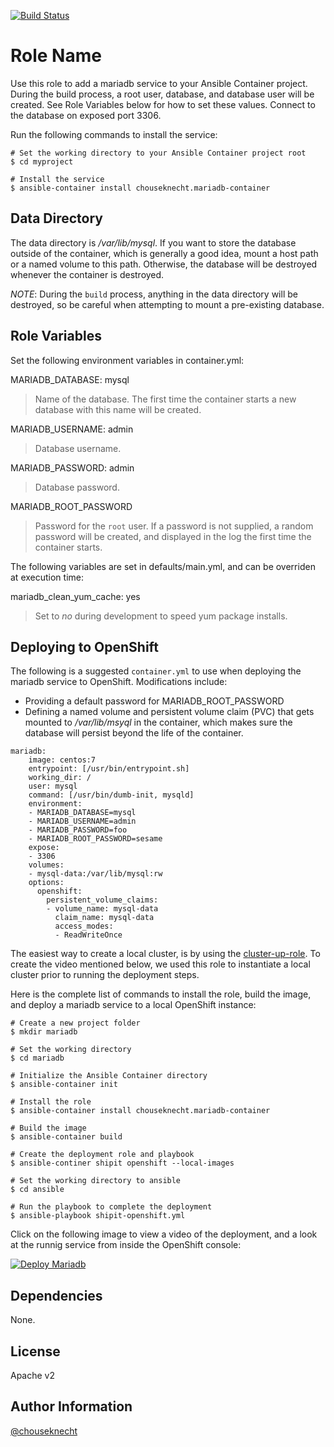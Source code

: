 [![Build Status](https://travis-ci.org/chouseknecht/mariadb-container.svg?branch=master)](https://travis-ci.org/chouseknecht/mariadb-container)

Role Name
=========

Use this role to add a mariadb service to your Ansible Container project. During the build process, a root user, database, and database user will be created. See Role Variables below for how to set these values. Connect to the database on exposed port 3306.

Run the following commands to install the service:

```
# Set the working directory to your Ansible Container project root
$ cd myproject

# Install the service
$ ansible-container install chouseknecht.mariadb-container
```

Data Directory
--------------
The data directory is */var/lib/mysql*. If you want to store the database outside of the container, which is generally a good idea, mount a host path or a named volume to this path. Otherwise, the database will be destroyed whenever the container is destroyed.

*NOTE*: During the `build` process, anything in the data directory will be destroyed, so be careful when attempting to mount a pre-existing database.

Role Variables
--------------

Set the following environment variables in container.yml:

MARIADB_DATABASE: mysql
> Name of the database. The first time the container starts a new database with this name will be created.

MARIADB_USERNAME: admin
> Database username.

MARIADB_PASSWORD: admin
> Database password.

MARIADB_ROOT_PASSWORD
> Password for the `root` user. If a password is not supplied, a random password will be created, and displayed in the log the first time the container starts.

The following variables are set in defaults/main.yml, and can be overriden at execution time:

mariadb_clean_yum_cache: yes
> Set to *no* during development to speed yum package installs.

Deploying to OpenShift
----------------------

The following is a suggested `container.yml` to use when deploying the mariadb service to OpenShift. Modifications include:
  
- Providing a default password for MARIADB_ROOT_PASSWORD
- Defining a named volume and persistent volume claim (PVC) that gets mounted to */var/lib/msyql* in the container, which makes sure the database will persist beyond the life of the container.

```
mariadb:
    image: centos:7
    entrypoint: [/usr/bin/entrypoint.sh]
    working_dir: /
    user: mysql
    command: [/usr/bin/dumb-init, mysqld]
    environment:
    - MARIADB_DATABASE=mysql
    - MARIADB_USERNAME=admin
    - MARIADB_PASSWORD=foo
    - MARIADB_ROOT_PASSWORD=sesame
    expose:
    - 3306
    volumes:
    - mysql-data:/var/lib/mysql:rw
    options:
      openshift:
        persistent_volume_claims:
        - volume_name: mysql-data
          claim_name: mysql-data
          access_modes:
          - ReadWriteOnce
```

The easiest way to create a local cluster, is by using the [cluster-up-role](https://galaxy.ansible.com/chouseknecht/cluster-up-role). To create the video mentioned below, we used this role to instantiate a local cluster prior to running the deployment steps.

Here is the complete list of commands to install the role, build the image, and deploy a mariadb service to a local OpenShift instance:

```
# Create a new project folder
$ mkdir mariadb

# Set the working directory 
$ cd mariadb 

# Initialize the Ansible Container directory 
$ ansible-container init

# Install the role
$ ansible-container install chouseknecht.mariadb-container

# Build the image
$ ansible-container build 

# Create the deployment role and playbook
$ ansible-continer shipit openshift --local-images 

# Set the working directory to ansible
$ cd ansible

# Run the playbook to complete the deployment
$ ansible-playbook shipit-openshift.yml 
```

Click on the following image to view a video of the deployment, and a look at the runnig service from inside the OpenShift console:

[![Deploy Mariadb](https://github.com/chouseknecht/mariadb-container/blob/images/images/deploy-mariadb.png)](http://www.youtube.com/watch?v=93YJGK-6nEo)

Dependencies
------------

None.

License
-------

Apache v2

Author Information
------------------

[@chouseknecht](https://github.com/chouseknecht)

